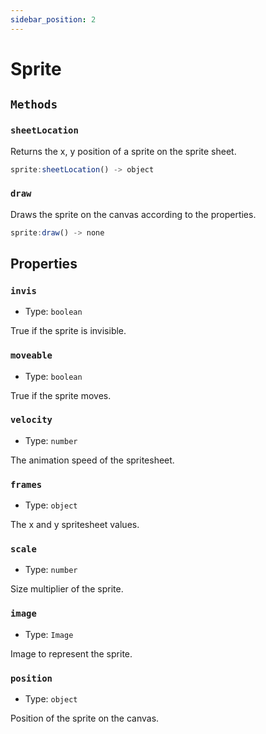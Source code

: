 ```yaml
---
sidebar_position: 2
---
```


# Sprite

## `Methods`

### `sheetLocation`

Returns the x, y position of a sprite on the sprite sheet.

```js
sprite:sheetLocation() -> object
```

### `draw`

Draws the sprite on the canvas according to the properties.

```js
sprite:draw() -> none
```

## Properties

### `invis`
* Type: `boolean`

True if the sprite is invisible.

### `moveable`
* Type: `boolean`

True if the sprite moves.

### `velocity`
* Type: `number`

The animation speed of the spritesheet.

### `frames`
* Type: `object`

The x and y spritesheet values.

### `scale`
* Type: `number`

Size multiplier of the sprite.

### `image`
* Type: `Image`

Image to represent the sprite.

### `position`
* Type: `object`

Position of the sprite on the canvas.


